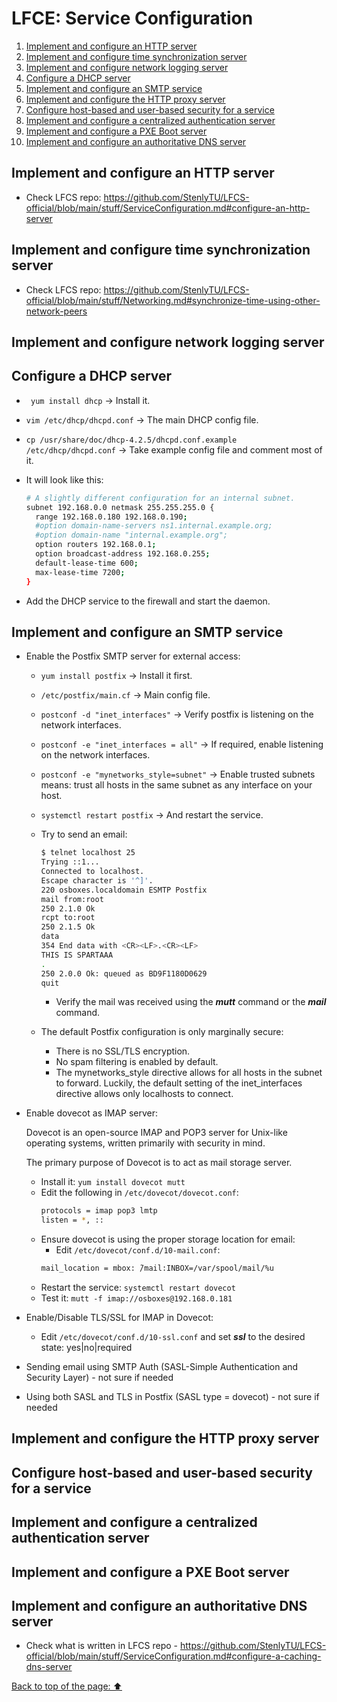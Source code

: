 # LFCE: Service Configuration

1. [Implement and configure an HTTP server](https://github.com/StenlyTU/LFCE-official/blob/main/stuff/LFCE_ServiceConfiguration.md#Implement-and-configure-an-HTTP-server)
2. [Implement and configure time synchronization server](https://github.com/StenlyTU/LFCE-official/blob/main/stuff/LFCE_ServiceConfiguration.md#Implement-and-configure-time-synchronization-server)
3. [Implement and configure network logging server](https://github.com/StenlyTU/LFCE-official/blob/main/stuff/LFCE_ServiceConfiguration.md#Implement-and-configure-network-logging-server)
4. [Configure a DHCP server](https://github.com/StenlyTU/LFCE-official/blob/main/stuff/LFCE_ServiceConfiguration.md#Configure-a-DHCP-server)
5. [Implement and configure an SMTP service](https://github.com/StenlyTU/LFCE-official/blob/main/stuff/LFCE_ServiceConfiguration.md#Implement-and-configure-an-SMTP-service)
6. [Implement and configure the HTTP proxy server](https://github.com/StenlyTU/LFCE-official/blob/main/stuff/LFCE_ServiceConfiguration.md#Implement-and-configure-the-HTTP-proxy-server)
7. [Configure host-based and user-based security for a service](https://github.com/StenlyTU/LFCE-official/blob/main/stuff/LFCE_ServiceConfiguration.md#Configure-host-based-and-user-based-security-for-a-service)
8. [Implement and configure a centralized authentication server](https://github.com/StenlyTU/LFCE-official/blob/main/stuff/LFCE_ServiceConfiguration.md#Implement-and-configure-a-centralized-authentication-server)
9. [Implement and configure a PXE Boot server](https://github.com/StenlyTU/LFCE-official/blob/main/stuff/LFCE_ServiceConfiguration.md#Implement-and-configure-a-PXE-Boot-server)
10. [Implement and configure an authoritative DNS server](https://github.com/StenlyTU/LFCE-official/blob/main/stuff/LFCE_ServiceConfiguration.md#implement-and-configure-an-authoritative-DNS-server)


## Implement and configure an HTTP server

-  Check LFCS repo: https://github.com/StenlyTU/LFCS-official/blob/main/stuff/ServiceConfiguration.md#configure-an-http-server

## Implement and configure time synchronization server

- Check LFCS repo: https://github.com/StenlyTU/LFCS-official/blob/main/stuff/Networking.md#synchronize-time-using-other-network-peers

## Implement and configure network logging server

## Configure a DHCP server

- ` yum install dhcp` -> Install it.

- `vim /etc/dhcp/dhcpd.conf` -> The main DHCP config file.

- `cp /usr/share/doc/dhcp-4.2.5/dhcpd.conf.example /etc/dhcp/dhcpd.conf` -> Take example config file and comment most of it.

- It will look like this:
  ```bash
  # A slightly different configuration for an internal subnet.
  subnet 192.168.0.0 netmask 255.255.255.0 {
    range 192.168.0.180 192.168.0.190;
    #option domain-name-servers ns1.internal.example.org;
    #option domain-name "internal.example.org";
    option routers 192.168.0.1;
    option broadcast-address 192.168.0.255;
    default-lease-time 600;
    max-lease-time 7200;
  }
  ```

- Add the DHCP service to the firewall and start the daemon.


## Implement and configure an SMTP service

- Enable the Postfix SMTP server for external access:
    - `yum install postfix` -> Install it first.
    - `/etc/postfix/main.cf` -> Main config file.
    - `postconf -d "inet_interfaces"` -> Verify postfix is listening on the network interfaces.
    - `postconf -e "inet_interfaces = all"` -> If required, enable listening on the network interfaces.
    - `postconf -e "mynetworks_style=subnet"` -> Enable trusted subnets means: trust all hosts in the same subnet as any interface on your host.
    - `systemctl restart postfix` -> And restart the service.

    - Try to send an email:
        ```bash
        $ telnet localhost 25
        Trying ::1...
        Connected to localhost.
        Escape character is '^]'.
        220 osboxes.localdomain ESMTP Postfix
        mail from:root
        250 2.1.0 Ok
        rcpt to:root
        250 2.1.5 Ok
        data
        354 End data with <CR><LF>.<CR><LF>
        THIS IS SPARTAAA
        .
        250 2.0.0 Ok: queued as BD9F1180D0629
        quit
        ```
        - Verify the mail was received using the ***mutt*** command or the ***mail*** command.

    - The default Postfix configuration is only marginally secure:
        - There is no SSL/TLS encryption.
        - No spam filtering is enabled by default.
        - The mynetworks_style directive allows for all hosts in the subnet to forward. Luckily, the default setting of the inet_interfaces directive allows only localhosts to connect.

- Enable dovecot as IMAP server:

    Dovecot is an open-source IMAP and POP3 server for Unix-like operating systems, written primarily with security in mind.

    The primary purpose of Dovecot is to act as mail storage server.

    - Install it: `yum install dovecot mutt`
    - Edit the following in `/etc/dovecot/dovecot.conf`:
        ```bash
        protocols = imap pop3 lmtp
        listen = *, ::
        ```
    - Ensure dovecot is using the proper storage location for email:
        - Edit `/etc/dovecot/conf.d/10-mail.conf`:
        ```bash
        mail_location = mbox: ̃/mail:INBOX=/var/spool/mail/%u
        ```
    - Restart the service: `systemctl restart dovecot`
    - Test it: `mutt -f imap://osboxes@192.168.0.181 `

- Enable/Disable TLS/SSL for IMAP in Dovecot:
    - Edit `/etc/dovecot/conf.d/10-ssl.conf` and set ***ssl*** to the desired state: yes|no|required

- Sending email using SMTP Auth (SASL-Simple Authentication and Security Layer) - not sure if needed
- Using both SASL and TLS in Postfix (SASL type = dovecot) - not sure if needed

## Implement and configure the HTTP proxy server

## Configure host-based and user-based security for a service

## Implement and configure a centralized authentication server

## Implement and configure a PXE Boot server

## Implement and configure an authoritative DNS server

- Check what is written in LFCS repo - https://github.com/StenlyTU/LFCS-official/blob/main/stuff/ServiceConfiguration.md#configure-a-caching-dns-server

[Back to top of the page: ⬆️](https://github.com/StenlyTU/LFCE-official/blob/main/stuff/LFCE_ServiceConfiguration.md#Implement-and-configure-an-HTTP-server)